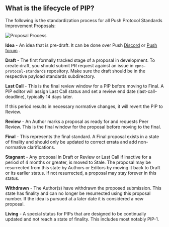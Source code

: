 ## What is the lifecycle of PIP?

The following is the standardization process for all Push Protocol Standards Improvement Proposals:

![Proposal Process](/assets/template/pip_lifecycle.png)

**Idea** - An idea that is pre-draft. It can be done over Push [Discord](https://discord.gg/Ftv83Dgw) or [Push forum](https://gov.epns.io/c/general-discussions/18) .

**Draft** - The first formally tracked stage of a proposal in development. To create draft, you should submit PR request against an issue in
`epns-protocol-standards` repository. Make sure the draft should be in the respective payload standards subdirectory.

**Last Call** - This is the final review window for a PIP before moving to Final. A PIP editor will assign Last Call status and set a review end date (last-call-deadline), typically 14 days later.

If this period results in necessary normative changes, it will revert the PIP to Review.

**Review** - An Author marks a proposal as ready for and requests Peer Review. This is the final window for the proposal before moving to the final.

**Final** - This represents the final standard. A Final proposal exists in a state of finality and should only be updated to correct errata and add non-normative clarifications.

**Stagnant** - Any proposal in Draft or Review or Last Call if inactive for a period of 4 months or greater, is moved to Stale. The proposal may be resurrected from this state by Authors or  Editors by moving it back to Draft or its earlier status. If not resurrected, a proposal may stay forever in this status.

**Withdrawn** - The  Author(s) have withdrawn the proposed submission. This state has finality and can no longer be resurrected using this proposal number. If the idea is pursued at a later date it is considered a new proposal.

**Living** - A special status for PIPs that are designed to be continually updated and not reach a state of finality. This includes most notably PIP-1.
